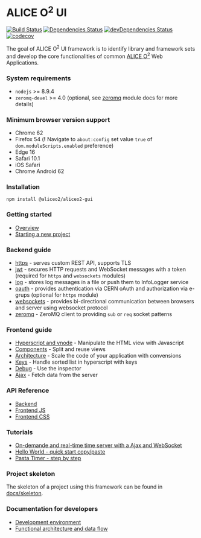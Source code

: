 # ALICE O<sup>2</sup> UI

[![Build Status](https://travis-ci.org/AliceO2Group/Gui.svg?branch=master)](https://travis-ci.org/AliceO2Group/Gui)
[![Dependencies Status](https://david-dm.org/AliceO2Group/Gui/status.svg)](https://david-dm.org/AliceO2Group/Gui)
[![devDependencies Status](https://david-dm.org/AliceO2Group/Gui/dev-status.svg)](https://david-dm.org/AliceO2Group/Gui?type=dev)
[![codecov](https://codecov.io/gh/AliceO2Group/Gui/branch/master/graph/badge.svg)](https://codecov.io/gh/AliceO2Group/Gui)

The goal of ALICE O<sup>2</sup> UI framework is to identify library and framework sets and develop the core functionalities of common [ALICE O<sup>2</sup>](https://alice-o2.web.cern.ch) Web Applications.

### System requirements
* `nodejs` >= 8.9.4
* `zeromq-devel` >= 4.0 (optional, see [zeromq](docs/ZMQ.md) module docs for more details)

### Minimum browser version support
- Chrome 62
- Firefox 54 (**!** Navigate to `about:config` set value `true` of `dom.moduleScripts.enabled` preference)
- Edge 16
- Safari 10.1
- iOS Safari
- Chrome Android 62

### Installation
```
npm install @aliceo2/aliceo2-gui
```

### Getting started
- [Overview](docs/guide/overview.md)
- [Starting a new project](docs/skeleton/README.md)

### Backend guide
* [https](./docs/guide/http-server.md) - serves custom REST API, supports TLS
* [jwt](./docs/guide/json-tokens.md) - secures HTTP requests and WebSocket messages with a token (required for `https` and `websockets` modules)
* [log](./docs/guide/logging.md) - stores log messages in a file or push them to InfoLogger service
* [oauth](./docs/guide/oauth.md) - provides authentication via CERN oAuth and authorization via e-grups (optional for `https` module)
* [websockets](./docs/guide/websockets.md) - provides bi-directional communication between browsers and server using websocket protocol
* [zeromq](./docs/guide/zeromq.md) - ZeroMQ client to providing `sub` or `req` socket patterns

### Frontend guide
- [Hyperscript and vnode](./docs/guide/hyperscript-vnode.md) - Manipulate the HTML view with Javascript
- [Components](./docs/guide/components.md) - Split and reuse views
- [Architecture](./docs/guide/scale-app.md) - Scale the code of your application with convensions
- [Keys](./docs/guide/keys.md) - Handle sorted list in hyperscript with keys
- [Debug](./docs/guide/debug.md) - Use the inspector
- [Ajax](./docs/guide/async-calls.md) - Fetch data from the server

### API Reference
* [Backend](docs/reference/backend.md)
* [Frontend JS](docs/reference/frontend-js.md)
* [Frontend CSS](docs/reference/frontend-css.md)

### Tutorials
* [On-demande and real-time time server with a Ajax and WebSocket](./docs/tutorial/time-server.md)
* [Hello World - quick start copy/paste](./docs/tutorial/hello-world.md)
* [Pasta Timer - step by step](./docs/tutorial/pasta-timer.md)

### Project skeleton
The skeleton of a project using this framework can be found in [docs/skeleton](docs/skeleton).

### Documentation for developers
* [Development environment](docs/DEV.md)
* [Functional architecture and data flow](docs/ARCH.md)
